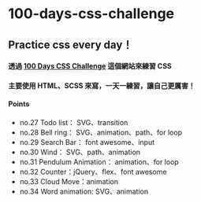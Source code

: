 # 100-days-css-challenge

## Practice css every day！

#### 透過 [100 Days CSS Challenge](https://100dayscss.com) 這個網站來練習 CSS 
#### 主要使用 HTML、SCSS 來寫，一天一練習，讓自己更厲害！

#### Points
- no.27 Todo list： SVG、transition
- no.28 Bell ring： SVG、animation、path、for loop
- no.29 Search Bar： font awesome、input
- no.30 Wind： SVG、path、animation
- no.31 Pendulum Animation： animation、for loop
- no.32 Counter：jQuery、flex、font awesome
- no.33 Cloud Move：animation
- no.34 Word animation: SVG、animation
